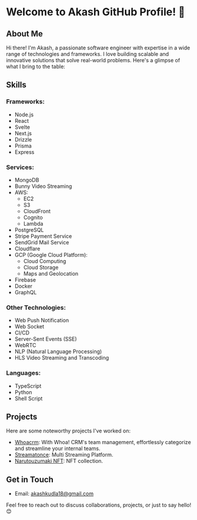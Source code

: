 # Welcome to Akash GitHub Profile! 👋

## About Me

Hi there! I'm Akash, a passionate software engineer with expertise in a wide range of technologies and frameworks. I love building scalable and innovative solutions that solve real-world problems. Here's a glimpse of what I bring to the table:

## Skills

### Frameworks:
- Node.js
- React
- Svelte
- Next.js
- Drizzle
- Prisma
- Express

### Services:
- MongoDB
- Bunny Video Streaming
- AWS:
  - EC2
  - S3
  - CloudFront
  - Cognito
  - Lambda
- PostgreSQL
- Stripe Payment Service
- SendGrid Mail Service
- Cloudflare
- GCP (Google Cloud Platform):
  - Cloud Computing
  - Cloud Storage
  - Maps and Geolocation
- Firebase
- Docker
- GraphQL

### Other Technologies:
- Web Push Notification
- Web Socket
- CI/CD
- Server-Sent Events (SSE)
- WebRTC
- NLP (Natural Language Processing)
- HLS Video Streaming and Transcoding

### Languages:
- TypeScript
- Python
- Shell Script

## Projects

Here are some noteworthy projects I've worked on:

- [Whoacrm](https://portal.whoacrm.com/): With Whoa! CRM's team management, effortlessly categorize and streamline your internal teams.
- [Streamatonce](https://streamatonce.com/): Multi Streaming Platform.
- [Narutouzumaki NFT](https://narutouzumaki.club/): NFT collection.

## Get in Touch

- Email: [akashkudla18@gmail.com](mailto:akashkudla18@gmail.com)

Feel free to reach out to discuss collaborations, projects, or just to say hello! 😊

